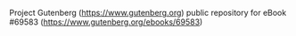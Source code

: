 Project Gutenberg (https://www.gutenberg.org) public repository for
eBook #69583 (https://www.gutenberg.org/ebooks/69583)
